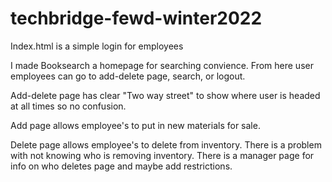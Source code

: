 # techbridge-fewd-winter2022
Index.html is a simple login for employees 

I made Booksearch a homepage for searching convience. From here user employees can go to add-delete page, search, or logout.

Add-delete page has clear "Two way street" to show where user is headed at all times so no confusion.

Add page allows employee's to put in new materials for sale.

Delete page allows employee's to delete from inventory. There is a problem with not knowing who is removing inventory. There is a manager page for info on who deletes page and maybe add restrictions.